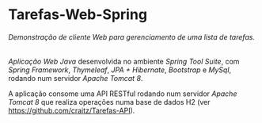 # **Tarefas-Web-Spring** 
###### Demonstração de cliente Web para gerenciamento de uma lista de tarefas.

*Aplicação Web Java* desenvolvida no ambiente *Spring Tool Suite*, com *Spring Framework*, *Thymeleaf*, *JPA + Hibernate*, *Bootstrap* e *MySql*, rodando num servidor *Apache Tomcat 8*.

A aplicação consome uma API RESTful rodando num servidor *Apache Tomcat 8* que realiza
operações numa base de dados H2 (ver https://github.com/craitz/Tarefas-API).
